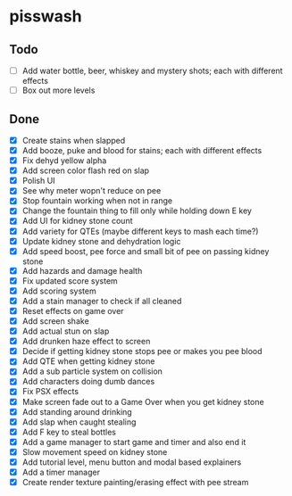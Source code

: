 # pisswash

## Todo

- [ ] Add water bottle, beer, whiskey and mystery shots; each with different effects
- [ ] Box out more levels

## Done

- [x] Create stains when slapped
- [x] Add booze, puke and blood for stains; each with different effects
- [x] Fix dehyd yellow alpha
- [x] Add screen color flash red on slap
- [x] Polish UI
- [x] See why meter wopn't reduce on pee
- [x] Stop fountain working when not in range
- [x] Change the fountain thing to fill only while holding down E key
- [x] Add UI for kidney stone count
- [x] Add variety for QTEs (maybe different keys to mash each time?)
- [x] Update kidney stone and dehydration logic
- [x] Add speed boost, pee force and small bit of pee on passing kidney stone
- [x] Add hazards and damage health
- [x] Fix updated score system
- [x] Add scoring system
- [x] Add a stain manager to check if all cleaned
- [x] Reset effects on game over
- [x] Add screen shake
- [x] Add actual stun on slap
- [x] Add drunken haze effect to screen
- [x] Decide if getting kidney stone stops pee or makes you pee blood
- [x] Add QTE when getting kidney stone
- [x] Add a sub particle system on collision
- [x] Add characters doing dumb dances
- [x] Fix PSX effects
- [x] Make screen fade out to a Game Over when you get kidney stone
- [x] Add standing around drinking
- [x] Add slap when caught stealing
- [x] Add F key to steal bottles
- [x] Add a game manager to start game and timer and also end it
- [x] Slow movement speed on kidney stone
- [x] Add tutorial level, menu button and modal based explainers
- [x] Add a timer manager
- [x] Create render texture painting/erasing effect with pee stream
